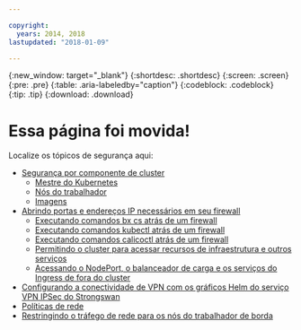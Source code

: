 ```yaml
---

copyright:
  years: 2014, 2018
lastupdated: "2018-01-09"

---
```


{:new_window: target="_blank"}
{:shortdesc: .shortdesc}
{:screen: .screen}
{:pre: .pre}
{:table: .aria-labeledby="caption"}
{:codeblock: .codeblock}
{:tip: .tip}
{:download: .download}

# Essa página foi movida!

Localize os tópicos de segurança aqui:
 - [Segurança por componente de cluster](cs_secure.html#cluster)
   - [Mestre do Kubernetes](cs_secure.html#master)
   - [Nós do trabalhador](cs_secure.html#worker)
   - [Imagens ](cs_secure.html#images)
 - [Abrindo portas e endereços IP necessários em seu firewall](cs_firewall.html#firewall)
   - [Executando comandos bx cs atrás de um firewall](cs_firewall.html#firewall_bx)
   - [Executando comandos kubectl atrás de um firewall](cs_firewall.html#firewall_kubectl)
   - [Executando comandos calicoctl atrás de um firewall](cs_firewall.html#firewall_calicoctl)
   - [Permitindo o cluster para acessar recursos de infraestrutura e outros serviços](cs_firewall.html#firewall_outbound)
   - [Acessando o NodePort, o balanceador de carga e os serviços do Ingress de fora do cluster](cs_firewall.html#firewall_inbound)
 - [Configurando a conectividade de VPN com os gráficos Helm do serviço VPN IPSec do Strongswan](cs_vpn.html#vpn)
 - [Políticas de rede](cs_network_policy.html#network_policies)
 - [Restringindo o tráfego de rede para os nós do trabalhador de borda](cs_edge.html#edge)

